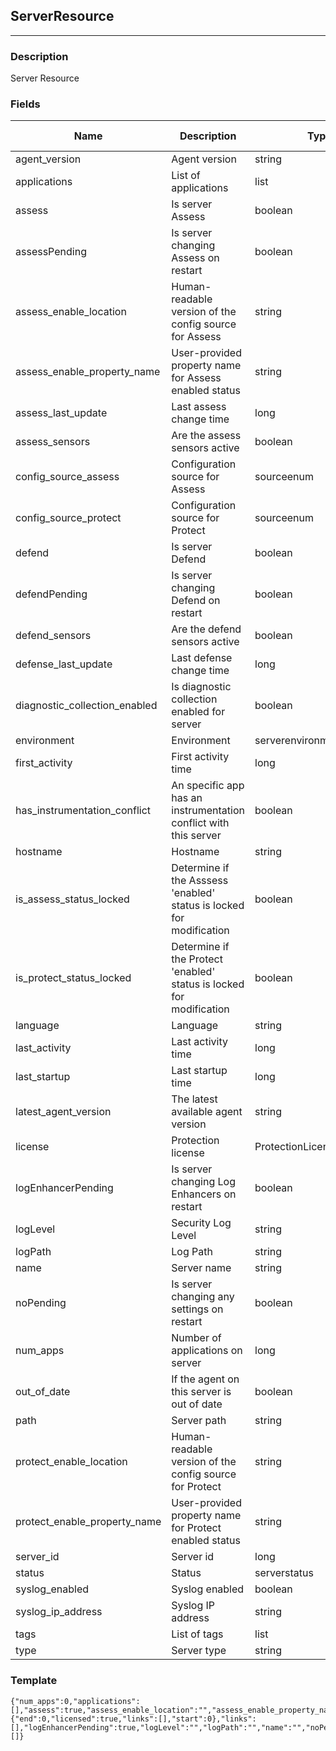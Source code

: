 ## ServerResource
---
### Description
Server Resource
### Fields
| Name | Description | Type | Allowed Values | Required |
| ---- | ----------- | ---- | -------------- | -------- |
| agent_version | Agent version | string |  | false |
| applications | List of applications | list |  | false |
| assess | Is server Assess | boolean |  | false |
| assessPending | Is server changing Assess on restart | boolean |  | false |
| assess_enable_location | Human-readable version of the config source for Assess | string |  | false |
| assess_enable_property_name | User-provided property name for Assess enabled status | string |  | false |
| assess_last_update | Last assess change time | long |  | false |
| assess_sensors | Are the assess sensors active | boolean |  | false |
| config_source_assess | Configuration source for Assess | sourceenum |  | false |
| config_source_protect | Configuration source for Protect | sourceenum |  | false |
| defend | Is server Defend | boolean |  | false |
| defendPending | Is server changing Defend on restart | boolean |  | false |
| defend_sensors | Are the defend sensors active | boolean |  | false |
| defense_last_update | Last defense change time | long |  | false |
| diagnostic_collection_enabled | Is diagnostic collection enabled for server | boolean |  | false |
| environment | Environment | serverenvironment |  | false |
| first_activity | First activity time | long |  | false |
| has_instrumentation_conflict | An specific app has an instrumentation conflict with this server | boolean |  | false |
| hostname | Hostname | string |  | false |
| is_assess_status_locked | Determine if the Asssess &#x27;enabled&#x27; status is locked for modification | boolean |  | false |
| is_protect_status_locked | Determine if the Protect &#x27;enabled&#x27; status is locked for modification | boolean |  | false |
| language | Language | string |  | false |
| last_activity | Last activity time | long |  | false |
| last_startup | Last startup time | long |  | false |
| latest_agent_version | The latest available agent version | string |  | false |
| license | Protection license | ProtectionLicenseResource |  | false |
| logEnhancerPending | Is server changing Log Enhancers on restart | boolean |  | false |
| logLevel | Security Log Level | string |  | false |
| logPath | Log Path | string |  | false |
| name | Server name | string |  | false |
| noPending | Is server changing any settings on restart | boolean |  | false |
| num_apps | Number of applications on server | long |  | false |
| out_of_date | If the agent on this server is out of date | boolean |  | false |
| path | Server path | string |  | false |
| protect_enable_location | Human-readable version of the config source for Protect | string |  | false |
| protect_enable_property_name | User-provided property name for Protect enabled status | string |  | false |
| server_id | Server id | long |  | false |
| status | Status | serverstatus |  | false |
| syslog_enabled | Syslog enabled | boolean |  | false |
| syslog_ip_address | Syslog IP address | string |  | false |
| tags | List of tags | list |  | false |
| type | Server type | string |  | false |
### Template
```
{"num_apps":0,"applications":[],"assess":true,"assess_enable_location":"","assess_enable_property_name":"","assess_last_update":0,"assessPending":true,"assess_sensors":true,"is_assess_status_locked":true,"config_source_assess":"","config_source_protect":"","defend":true,"defendPending":true,"defend_sensors":true,"defense_last_update":0,"diagnostic_collection_enabled":true,"agent_version":"","environment":"","first_activity":0,"has_instrumentation_conflict":true,"hostname":"","language":"","last_activity":0,"last_startup":0,"latest_agent_version":"","license":{"end":0,"licensed":true,"links":[],"start":0},"links":[],"logEnhancerPending":true,"logLevel":"","logPath":"","name":"","noPending":true,"out_of_date":true,"protect_enable_location":"","protect_enable_property_name":"","is_protect_status_locked":true,"server_id":0,"path":"","type":"","status":"","syslog_enabled":true,"syslog_ip_address":"","tags":[]}
```
